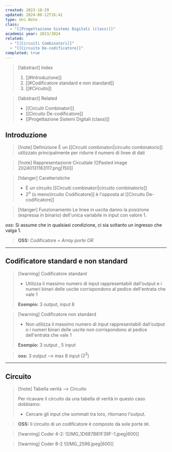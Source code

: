 ```yaml
---
created: 2023-10-29
updated: 2024-06-12T16:41
type: Uni Note
class:
  - "[[Progettazione Sistemi Digitali (class)]]"
academic year: 2023/2024
related:
  - "[[Circuiti Combinatori]]"
  - "[[Circuito De-codificatore]]"
completed: true
---
```

>[!abstract] Index
>1. [[#Introduzione]]
>2. [[#Codificatore standard e non standard]]
>3. [[#Circuito]]

>[!abstract] Related
>- [[Circuiti Combinatori]]
>- [[Circuito De-codificatore]]
>- [[Progettazione Sistemi Digitali (class)]]

## Introduzione

>[!note] Definizione
>È un [[Circuiti combinatori|circuito combinatorio]] utilizzato principalmente per ridurre il numero di linee di dati

>[!note] Rappresentazione Circuitale
>![[Pasted image 20240131163117.png|150]]

>[!danger] Caratteristiche
>- È un circuito [[Circuiti combinatori|circuito combinatorio]]
>- $2^n$ (o meno)[](Circuiti%20Combinatori.md)ircuito Codificatore]] è l'opposta al [[Circuito De-codificatore]]

>[!danger] Funzionamento 
> Le linee in uscita danno la posizione (espressa in binario) dell'unica variabile in input con valore 1.
> 
*oss:* Si assume che in qualsiasi condizione, ci sia soltanto un ingresso che valga 1.

>**OSS:** Codificatore = *Array porte OR*

---
## Codificatore standard e non standard

>[!warning] Codificatore standard
>- Utilizza il massimo numero di input rappresentabili dall'output e i numeri binari delle uscite corrispondono al pedice dell'entrata che vale 1
>
>**Esempio:** 3 output, input 8 

>[!warning] Codificatore non standard
>- Non utilizza il massimo numero di input rappresentabili dall'output o i numeri binari delle uscite non corrispondono al pedice dell'entrata che vale 1
>
>**Esempio:** 3 output , 5 input

>**oss:** 3 output --> max 8 input ($2^3$)

---
## Circuito

>[!note] Tabella verità --> Circuito
>
> Per ricavare il circuito da una tabella di verità in questo caso dobbiamo: 
> - Cercare gli input che sommati tra loro, ritornano l'output.

>**OSS:** Il circuito di un codificatore è composto da sole porte `OR`.

>[!warning] Coder 4-2:
>![[IMG_1D687B81F39F-1.jpeg|600]]

>[!warning] Coder 8-2
>![[IMG_2596.jpeg|600]]
